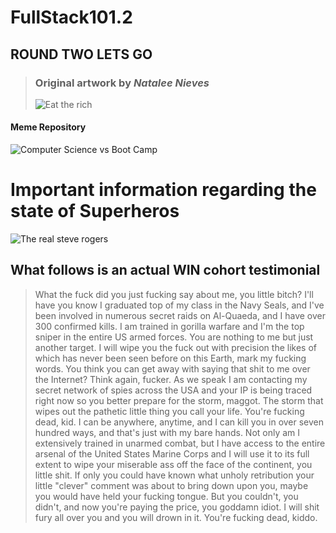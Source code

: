 # FullStack101.2

## ROUND TWO LETS GO

>### Original artwork by _Natalee Nieves_
>
>![Eat the rich](https://scontent-iad3-1.xx.fbcdn.net/v/t1.6435-9/106987954_709624989767783_1894143897386662386_n.jpg?_nc_cat=102&ccb=1-5&_nc_sid=e3f864&_nc_ohc=a2VLC-YLM9QAX8K4nSj&tn=fGQzYsOpL1LZ5m2t&_nc_ht=scontent-iad3-1.xx&oh=00_AT-NatQ6sCrfH5bpGLyOps_2y--Bqoj04LtaPPB5FDekdg&oe=624E77C7)  
#### Meme Repository  

![Computer Science vs Boot Camp](https://scontent-iad3-1.xx.fbcdn.net/v/t39.30808-6/275301262_1105997096797235_5433309083062065243_n.jpg?_nc_cat=102&ccb=1-5&_nc_sid=730e14&_nc_ohc=l2b1nHafsk8AX9KyRwI&tn=fGQzYsOpL1LZ5m2t&_nc_ht=scontent-iad3-1.xx&oh=00_AT8hqn_Vin9r3FlquYVErNn-o4H8OiF5v9hB0zh7QRsxbA&oe=622D443F)

# Important information regarding the state of Superheros
![The real steve rogers](https://preview.redd.it/covv1oh86kq71.jpg?auto=webp&s=eac7ad572d8570217330f3f2be545b0ecc67d9fd)

## What follows is an actual WIN cohort testimonial

>What the fuck did you just fucking say about me, you little bitch? I'll have you know I graduated top of my class in the Navy Seals, and I've been involved in numerous secret raids on Al-Quaeda, and I have over 300 confirmed kills. I am trained in gorilla warfare and I'm the top sniper in the entire US armed forces. You are nothing to me but just another target. I will wipe you the fuck out with precision the likes of which has never been seen before on this Earth, mark my fucking words. You think you can get away with saying that shit to me over the Internet? Think again, fucker. As we speak I am contacting my secret network of spies across the USA and your IP is being traced right now so you better prepare for the storm, maggot. The storm that wipes out the pathetic little thing you call your life. You're fucking dead, kid. I can be anywhere, anytime, and I can kill you in over seven hundred ways, and that's just with my bare hands. Not only am I extensively trained in unarmed combat, but I have access to the entire arsenal of the United States Marine Corps and I will use it to its full extent to wipe your miserable ass off the face of the continent, you little shit. If only you could have known what unholy retribution your little "clever" comment was about to bring down upon you, maybe you would have held your fucking tongue. But you couldn't, you didn't, and now you're paying the price, you goddamn idiot. I will shit fury all over you and you will drown in it. You're fucking dead, kiddo.

